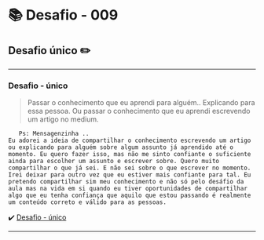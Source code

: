 # :books: Desafio - 009

## Desafio único :pencil2:

---

### Desafio - único

> Passar o conhecimento que eu aprendi para alguém.. Explicando para essa pessoa.
> Ou passar o conhecimento que eu aprendi escrevendo um artigo no medium.

```
   Ps: Mensagenzinha .. 
Eu adorei a ideia de compartilhar o conhecimento escrevendo um artigo ou explicando para alguém sobre algum assunto já aprendido até o momento. Eu quero fazer isso, mas não me sinto confiante o suficiente ainda para escolher um assunto e escrever sobre. Quero muito compartilhar o que já sei. E não sei sobre o que escrever no momento. Irei deixar para outro vez que eu estiver mais confiante para tal. Eu pretendo compartilhar sim meu conhecimento e não só pelo desáfio da aula mas na vida em si quando eu tiver oportunidades de compartilhar algo que eu tenha confiança que aquilo que estou passando é realmente um conteúdo correto e válido para as pessoas.
```

:heavy_check_mark: [Desafio - único]()

---